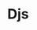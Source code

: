 ---
title: "Djs"
description: "this is meta description"
draft: false
bg_image: "images/featue-bg.jpg"
---